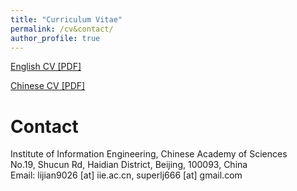 ```yaml
---
title: "Curriculum Vitae"
permalink: /cv&contact/
author_profile: true
---
```


[English CV [PDF]](https://lijian.ac.cn/files/cv/UCAS_PhD_lijian.pdf)

[Chinese CV [PDF]](https://lijian.ac.cn/files/cv/UCAS_PhD_lijian_chineseCV.pdf)

# Contact
Institute of Information Engineering, Chinese Academy of Sciences<br>
No.19, Shucun Rd, Haidian District,
Beijing, 100093, China<br>
Email: lijian9026 [at] iie.ac.cn, superlj666 [at] gmail.com